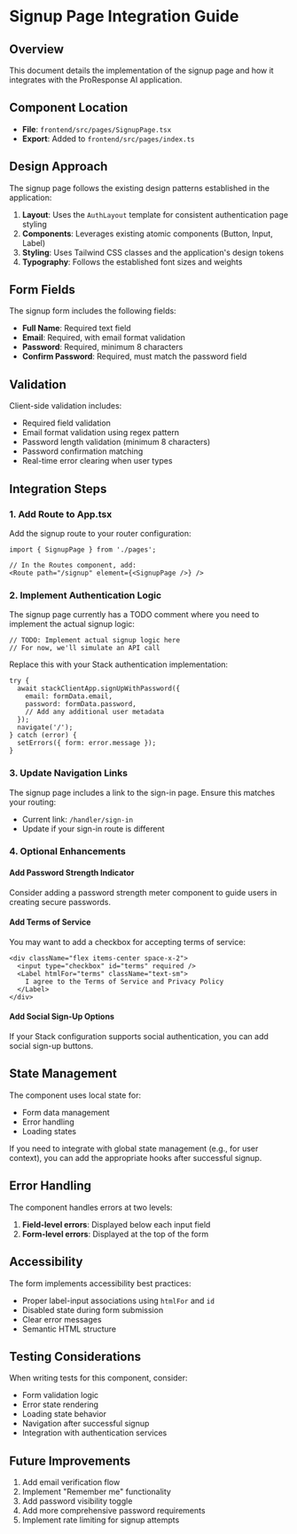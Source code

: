 # Signup Page Integration Guide

## Overview
This document details the implementation of the signup page and how it integrates with the ProResponse AI application.

## Component Location
- **File**: `frontend/src/pages/SignupPage.tsx`
- **Export**: Added to `frontend/src/pages/index.ts`

## Design Approach
The signup page follows the existing design patterns established in the application:

1. **Layout**: Uses the `AuthLayout` template for consistent authentication page styling
2. **Components**: Leverages existing atomic components (Button, Input, Label)
3. **Styling**: Uses Tailwind CSS classes and the application's design tokens
4. **Typography**: Follows the established font sizes and weights

## Form Fields
The signup form includes the following fields:
- **Full Name**: Required text field
- **Email**: Required, with email format validation
- **Password**: Required, minimum 8 characters
- **Confirm Password**: Required, must match the password field

## Validation
Client-side validation includes:
- Required field validation
- Email format validation using regex pattern
- Password length validation (minimum 8 characters)
- Password confirmation matching
- Real-time error clearing when user types

## Integration Steps

### 1. Add Route to App.tsx
Add the signup route to your router configuration:

```tsx
import { SignupPage } from './pages';

// In the Routes component, add:
<Route path="/signup" element={<SignupPage />} />
```

### 2. Implement Authentication Logic
The signup page currently has a TODO comment where you need to implement the actual signup logic:

```tsx
// TODO: Implement actual signup logic here
// For now, we'll simulate an API call
```

Replace this with your Stack authentication implementation:

```tsx
try {
  await stackClientApp.signUpWithPassword({
    email: formData.email,
    password: formData.password,
    // Add any additional user metadata
  });
  navigate('/');
} catch (error) {
  setErrors({ form: error.message });
}
```

### 3. Update Navigation Links
The signup page includes a link to the sign-in page. Ensure this matches your routing:
- Current link: `/handler/sign-in`
- Update if your sign-in route is different

### 4. Optional Enhancements

#### Add Password Strength Indicator
Consider adding a password strength meter component to guide users in creating secure passwords.

#### Add Terms of Service
You may want to add a checkbox for accepting terms of service:

```tsx
<div className="flex items-center space-x-2">
  <input type="checkbox" id="terms" required />
  <Label htmlFor="terms" className="text-sm">
    I agree to the Terms of Service and Privacy Policy
  </Label>
</div>
```

#### Add Social Sign-Up Options
If your Stack configuration supports social authentication, you can add social sign-up buttons.

## State Management
The component uses local state for:
- Form data management
- Error handling
- Loading states

If you need to integrate with global state management (e.g., for user context), you can add the appropriate hooks after successful signup.

## Error Handling
The component handles errors at two levels:
1. **Field-level errors**: Displayed below each input field
2. **Form-level errors**: Displayed at the top of the form

## Accessibility
The form implements accessibility best practices:
- Proper label-input associations using `htmlFor` and `id`
- Disabled state during form submission
- Clear error messages
- Semantic HTML structure

## Testing Considerations
When writing tests for this component, consider:
- Form validation logic
- Error state rendering
- Loading state behavior
- Navigation after successful signup
- Integration with authentication services

## Future Improvements
1. Add email verification flow
2. Implement "Remember me" functionality
3. Add password visibility toggle
4. Add more comprehensive password requirements
5. Implement rate limiting for signup attempts